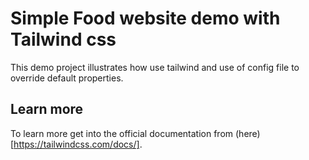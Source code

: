 # Simple Food website demo with Tailwind css

This demo project illustrates how use tailwind and use of config file to override default properties.

## Learn more  
To learn more get into the official documentation from (here)[https://tailwindcss.com/docs/].